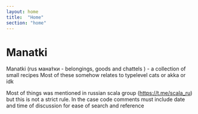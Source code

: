 ```yaml
---
layout: home
title:  "Home"
section: "home"
---
```


# Manatki

Manatki (rus мана́тки - belongings, goods and chattels ) -
a collection of small recipes Most of these somehow relates to typelevel
cats or akka or idk

Most of things was mentioned in russian scala group (https://t.me/scala_ru)
but this is not a strict rule.
In the case code comments must include date and time of discussion for
ease of search and reference



